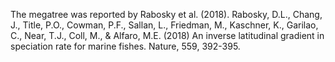 The megatree was reported by Rabosky et al. (2018). 
Rabosky, D.L., Chang, J., Title, P.O., Cowman, P.F., Sallan, L., Friedman, M., Kaschner, K., Garilao, C., Near, T.J., Coll, M., & Alfaro, M.E. (2018) An inverse latitudinal gradient in speciation rate for marine fishes. Nature, 559, 392-395.
